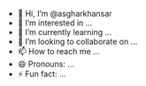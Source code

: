- 👋 Hi, I’m @asgharkhansar
- 👀 I’m interested in ...
- 🌱 I’m currently learning ...
- 💞️ I’m looking to collaborate on ...
- 📫 How to reach me ...
- 😄 Pronouns: ...
- ⚡ Fun fact: ...

<!---
asgharkhansar/asgharkhansar is a ✨ special ✨ repository because its `README.md` (this file) appears on your GitHub profile.
You can click the Preview link to take a look at your changes.
--->

